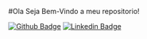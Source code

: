 #Ola Seja Bem-Vindo a meu repositorio!

[![Github Badge](https://img.shields.io/badge/-Github-000?style=flat-square&logo=Github&logoColor=white&link=https://github.com/marcelo-s-correa/)](https://github.com/marcelo-s-correa)
[![Linkedin Badge](https://img.shields.io/badge/-LinkedIn-blue?style=flat-square&logo=Linkedin&logoColor=white&link=https://www.linkedin.com/in/marcelo-s-correa/)](https://www.linkedin.com/in/marcelo-s-correa/)

